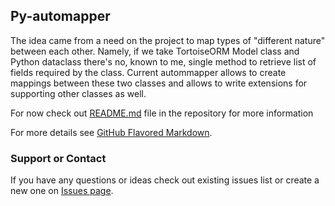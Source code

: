 ## Py-automapper

The idea came from a need on the project to map types of "different nature" between each other. Namely, if we take TortoiseORM Model class and Python dataclass there's no, known to me, single method to retrieve list of fields required by the class. Current autommapper allows to create mappings between these two classes and allows to write extensions for supporting other classes as well.

For now check out [README.md](https://github.com/anikolaienko/py-automapper) file in the repository for more information

For more details see [GitHub Flavored Markdown](https://guides.github.com/features/mastering-markdown/).

### Support or Contact

If you have any questions or ideas check out existing issues list or create a new one on [Issues page](https://github.com/anikolaienko/py-automapper/issues).
